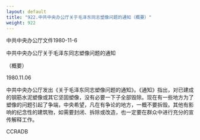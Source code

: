 ```yaml
---
layout: default
title: "922.中共中央办公厅关于毛泽东同志塑像问题的通知（概要）"
weight: 922
---
```


中共中央办公厅文件1980-11-6

中共中央办公厅关于毛泽东同志塑像问题的通知

（概要）

1980.11.06

中共中央办公厅发出《关于毛泽东同志塑像问题的通知》。《通知》指出，对已建成的钢筋水泥塑像或其它坚固塑像，没有必要一下子全部毁除。现在有一些地方为了塑像的问题引起了争端，中央希望，凡在有争论的地方，一概不要拆毁。其他有影响的纪念性的建筑物，如需要封闭、拆除或改造，也一定要在群众中进行充分的宣传解释工作。

CCRADB

